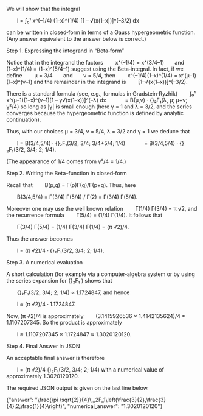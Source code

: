 We will show that the integral

  I = ∫₀¹ x^(–1/4) (1–x)^(1/4) [1 – √(x(1–x))]^(–3/2) dx

can be written in closed‐form in terms of a Gauss hypergeometric function. (Any answer equivalent to the answer below is correct.)

Step 1. Expressing the integrand in “Beta‐form”

Notice that in the integrand the factors
  x^(–1/4) = x^(3/4–1)  and  (1–x)^(1/4) = (1–x)^(5/4–1)
suggest using the Beta‐integral. In fact, if we define
  μ = 3/4  and  ν = 5/4,
then
  x^(–1/4)(1–x)^(1/4) = x^(μ–1)(1–x)^(ν–1)
and the remainder in the integrand is
  [1–√(x(1–x))]^(–3/2).

There is a standard formula (see, e.g., formulas in Gradstein‐Ryzhik)
  ∫₀¹ x^(μ–1)(1–x)^(ν–1)[1 – γ√(x(1–x))]^(–λ) dx
    = B(μ,ν) · {}₂F₁(λ, μ; μ+ν; γ²/4)
so long as |γ| is small enough (here γ = 1 and λ = 3/2, and the series converges because the hypergeometric function is defined by analytic continuation).

Thus, with our choices μ = 3/4, ν = 5/4, λ = 3/2 and γ = 1 we deduce that

  I = B(3/4,5/4) · {}₂F₁(3/2, 3/4; 3/4+5/4; 1/4)
    = B(3/4,5/4) · {}₂F₁(3/2, 3/4; 2; 1/4).

(The appearance of 1/4 comes from γ²/4 = 1/4.)

Step 2. Writing the Beta–function in closed‐form

Recall that
  B(p,q) = Γ(p)Γ(q)/Γ(p+q).
Thus, here

  B(3/4,5/4) = Γ(3/4) Γ(5/4) / Γ(2) = Γ(3/4) Γ(5/4).

Moreover one may use the well known relation
  Γ(1/4) Γ(3/4) = π √2,
and the recurrence formula
  Γ(5/4) = (1/4) Γ(1/4).
It follows that

  Γ(3/4) Γ(5/4) = (1/4) Γ(3/4) Γ(1/4) = (π √2)/4.

Thus the answer becomes

  I = (π √2)/4 · {}₂F₁(3/2, 3/4; 2; 1/4).

Step 3. A numerical evaluation

A short calculation (for example via a computer‐algebra system or by using the series expansion for {}₂F₁ ) shows that

  {}₂F₁(3/2, 3/4; 2; 1/4) ≈ 1.1724847,
and hence

  I ≈ (π √2)/4 · 1.1724847.

Now, (π √2)/4 is approximately
  (3.1415926536 × 1.4142135624)/4 ≈ 1.1107207345.
So the product is approximately

  I ≈ 1.1107207345 × 1.1724847 ≈ 1.3020120120.

Step 4. Final Answer in JSON

An acceptable final answer is therefore

  I = (π √2)/4 {}₂F₁(3/2, 3/4; 2; 1/4)
with a numerical value of approximately 1.3020120120.

The required JSON output is given on the last line below.

{"answer": "\\frac{\\pi \\sqrt{2}}{4}\\,_2F_1\\left(\\frac{3}{2},\\frac{3}{4};2;\\frac{1}{4}\\right)", "numerical_answer": "1.3020120120"}